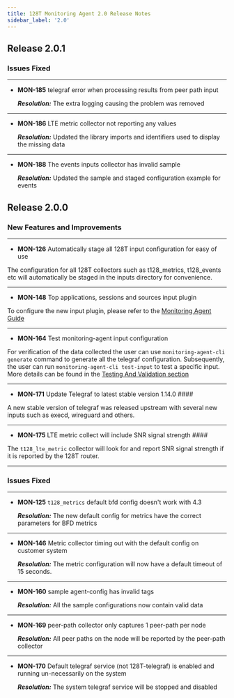 ```yaml
---
title: 128T Monitoring Agent 2.0 Release Notes
sidebar_label: '2.0'
---
```



## Release 2.0.1

### Issues Fixed

----
- **MON-185** telegraf error when processing results from peer path input

  _**Resolution:**_ The extra logging causing the problem was removed
------
- **MON-186** LTE metric collector not reporting any values

  _**Resolution:**_ Updated the library imports and identifiers used to display the missing data
------
- **MON-188** The events inputs collector has invalid sample

  _**Resolution:**_ Updated the sample and staged configuration example for events


## Release 2.0.0

### New Features and Improvements

----
- **MON-126** Automatically stage all 128T input configuration for easy of use

The configuration for all 128T collectors such as t128_metrics, t128_events etc will automatically be staged in the inputs directory for convenience.

----
- **MON-148** Top applications, sessions and sources input plugin

To configure the new input plugin, please refer to the [Monitoring Agent Guide](plugin_monitoring_agent.md#top-analytics-collector)

----

- **MON-164** Test monitoring-agent input configuration

For verification of the data collected the user can use `monitoring-agent-cli generate` command to generate all the telegraf configuration. Subsequently, the user can run `monitoring-agent-cli test-input` to test a specific input. More details can be found in the [Testing And Validation section](plugin_monitoring_agent.md#testing-and-validation)

----

- **MON-171** Update Telegraf to latest stable version 1.14.0 ####

A new stable version of telegraf was released upstream with several new inputs such as execd, wireguard and others.

----
- **MON-175** LTE metric collect will include SNR signal strength ####

The `t128_lte_metric` collector will look for and report SNR signal strength if it is reported by the 128T router.

----


### Issues Fixed
----
- **MON-125** `t128_metrics` default bfd config doesn't work with 4.3

  _**Resolution:**_ The new default config for metrics have the correct parameters for BFD metrics
----
- **MON-146** Metric collector timing out with the default config on customer system

  _**Resolution:**_ The metric configuration will now have a default timeout of 15 seconds.
------
- **MON-160** sample agent-config has invalid tags

  _**Resolution:**_ All the sample configurations now contain valid data
------
- **MON-169** peer-path collector only captures 1 peer-path per node

  _**Resolution:**_ All peer paths on the node will be reported by the peer-path collector
------
- **MON-170** Default telegraf service (not 128T-telegraf) is enabled and running un-necessarily on the system

  _**Resolution:**_ The system telegraf service will be stopped and disabled
